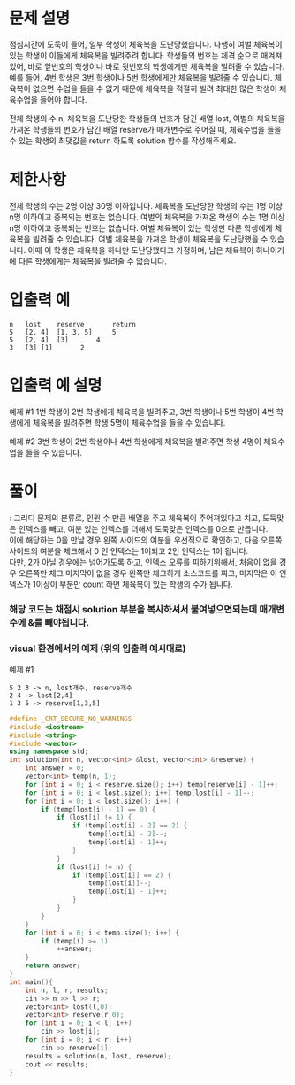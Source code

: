 # 문제 설명
점심시간에 도둑이 들어, 일부 학생이 체육복을 도난당했습니다. 다행히 여벌 체육복이 있는 학생이 이들에게 체육복을 빌려주려 합니다. 학생들의 번호는 체격 순으로 매겨져 있어, 바로 앞번호의 학생이나 바로 뒷번호의 학생에게만 체육복을 빌려줄 수 있습니다. 예를 들어, 4번 학생은 3번 학생이나 5번 학생에게만 체육복을 빌려줄 수 있습니다. 체육복이 없으면 수업을 들을 수 없기 때문에 체육복을 적절히 빌려 최대한 많은 학생이 체육수업을 들어야 합니다.

전체 학생의 수 n, 체육복을 도난당한 학생들의 번호가 담긴 배열 lost, 여벌의 체육복을 가져온 학생들의 번호가 담긴 배열 reserve가 매개변수로 주어질 때, 체육수업을 들을 수 있는 학생의 최댓값을 return 하도록 solution 함수를 작성해주세요.

# 제한사항
전체 학생의 수는 2명 이상 30명 이하입니다.
체육복을 도난당한 학생의 수는 1명 이상 n명 이하이고 중복되는 번호는 없습니다.
여벌의 체육복을 가져온 학생의 수는 1명 이상 n명 이하이고 중복되는 번호는 없습니다.
여벌 체육복이 있는 학생만 다른 학생에게 체육복을 빌려줄 수 있습니다.
여벌 체육복을 가져온 학생이 체육복을 도난당했을 수 있습니다. 이때 이 학생은 체육복을 하나만 도난당했다고 가정하며, 남은 체육복이 하나이기에 다른 학생에게는 체육복을 빌려줄 수 없습니다.
# 입출력 예
```
n	lost	reserve	      return
5	[2, 4]	[1, 3, 5]     5
5	[2, 4]	[3]	      4
3	[3]	[1]	      2
```
# 입출력 예 설명
예제 #1
1번 학생이 2번 학생에게 체육복을 빌려주고, 3번 학생이나 5번 학생이 4번 학생에게 체육복을 빌려주면 학생 5명이 체육수업을 들을 수 있습니다.

예제 #2
3번 학생이 2번 학생이나 4번 학생에게 체육복을 빌려주면 학생 4명이 체육수업을 들을 수 있습니다.

# 풀이
: 그리디 문제의 분류로, 인원 수 만큼 배열을 주고 체육복이 주어져있다고 치고, 도둑맞은 인덱스를 빼고, 여분 있는 인덱스를 더해서 도둑맞은 인덱스를 0으로 만듭니다.  
이에 해당하는 0을 만날 경우 왼쪽 사이드의 여분을 우선적으로 확인하고, 다음 오른쪽 사이드의 여분을 체크해서 0 인 인덱스는 1이되고 2인 인덱스는 1이 됩니다.  
다만, 2가 아닐 경우에는 넘어가도록 하고, 인덱스 오류를 피하기위해서, 처음이 없을 경우 오른쪽만 체크 마지막이 없을 경우 왼쪽만 체크하게 소스코드를 짜고, 마지막은 
이 인덱스가 1이상이 부분만 count 하면 체육복이 있는 학생의 수가 됩니다.

### 해당 코드는 채점시 solution 부분을 복사하셔서 붙여넣으면되는데 매개변수에 &를 빼야됩니다.
### visual 환경에서의 예제 (위의 입출력 예시대로)
예제 #1  
```
5 2 3 -> n, lost개수, reserve개수  
2 4 -> lost[2,4]  
1 3 5 -> reserve[1,3,5]  
```

```c++
#define _CRT_SECURE_NO_WARNINGS
#include <iostream>
#include <string>
#include <vector>
using namespace std;
int solution(int n, vector<int> &lost, vector<int> &reserve) {
    int answer = 0;
	vector<int> temp(n, 1);
	for (int i = 0; i < reserve.size(); i++) temp[reserve[i] - 1]++;
	for (int i = 0; i < lost.size(); i++) temp[lost[i] - 1]--;
	for (int i = 0; i < lost.size(); i++) {
		if (temp[lost[i] - 1] == 0) {
			if (lost[i] != 1) {
				if (temp[lost[i] - 2] == 2) {
					temp[lost[i] - 2]--;
					temp[lost[i] - 1]++;
				}
			}
			if (lost[i] != n) {
				if (temp[lost[i]] == 2) {
					temp[lost[i]]--;
					temp[lost[i] - 1]++;
				}
			}
		}
	}
	for (int i = 0; i < temp.size(); i++) {
		if (temp[i] >= 1)
			++answer;
	}
	return answer;
}
int main(){
	int n, l, r, results;
	cin >> n >> l >> r;
	vector<int> lost(l,0);
	vector<int> reserve(r,0);
	for (int i = 0; i < l; i++)
		cin >> lost[i];
	for (int i = 0; i < r; i++)
		cin >> reserve[i];
	results = solution(n, lost, reserve);
	cout << results;
}

```
